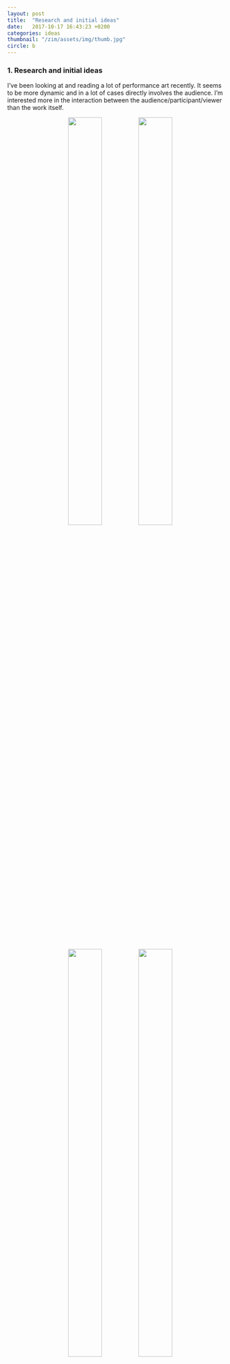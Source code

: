 ```yaml
---
layout: post
title:  "Research and initial ideas"
date:   2017-10-17 16:43:23 +0200
categories: ideas
thumbnail: "/zim/assets/img/thumb.jpg"
circle: b
---
```


<h3>1. Research and initial ideas</h3>

I’ve been looking at and reading a lot of performance art recently. It seems to be more dynamic and in a lot of cases directly involves the audience. I’m interested more in the interaction between the audience/participant/viewer than the work itself. 

<figure style="margin-left: 10em">
    <img src="{{ site.baseurl }}/assets/img/1.png" width="49%" align="left" alt="" />
    <img src="{{ site.baseurl }}/assets/img/2.png" width="49%" align="left" alt="" />
    <img src="{{ site.baseurl }}/assets/img/3.png" width="49%" align="left" alt="" />
    <img src="{{ site.baseurl }}/assets/img/4.png" width="49%" align="left" alt="" />
<figcaption class="feed">Fig. a: Sanna Helena Berger</figcaption>
</figure>

Samuel told me that to have ideas you need to have an ID. I was thinking about what I like and what type of work I'm interested in. What I usually make is highly different to the type of work I'm generally attracted to. What I've been particularly interested in lately:
<p class="indent">
— performance art <br />
— interaction between the audience/participant/viewer <br />
— apolitical art <br />
— playful art
</p>

Two artists i really love are <span class="show__image"><span class="blog__image"><img src="{{ site.baseurl }}/assets/img/11.png" alt="" /></span><span>Adrian Horni and Linus Bill,</span></span> their work is super playful and colourful and simple. An exploration in form and colour.
As I want to move away from screen-based work to experiment more during this term and make the most of it, moving from two dimensions to three dimensions I started thinking about playful sculpture (hover for image):
<p class="indent">

<div class="show__image">
<section class="blog__image"><img src="{{ site.baseurl }}/assets/img/6.png" alt="" /></section>
<span class="indent">— Suzy Lelièvre’s Nonsensical Objects</span>
</div>
<div class="show__image">
<section class="blog__image"><img src="{{ site.baseurl }}/assets/img/7.png" alt="" /></section>
<span class="indent">— Bruno Munari’s Useless Machines</span>
</div>

<div class="show__image">
<section class="blog__image"><img src="{{ site.baseurl }}/assets/img/8.png" alt="" /></section>
<span class="indent">— Philippe Starck’s Juicy Salif</span>
</div>

<div class="show__image">
<section class="blog__image"><img src="{{ site.baseurl }}/assets/img/9.png" alt="" /></section>
<span class="indent">— Aurélien Arbet &amp; Jérémie Egry’s sculptures make from combinations and sections of everyday objects</span>
</div>

<div class="show__image">
<section class="blog__image"><img src="{{ site.baseurl }}/assets/img/10.png" alt="" /></section>
<span class="indent">— Clemens Kois’ stacks</span>
</div>

</p>

I was walking to school the other day and saw a pile of well placed junk and it made for a somewhat super cool serendipitous sculpture. The bicycle spokes in my mind turned it into some marvellous kinetic sculpture and I imagined the separate parts working together. I think using found objects and giving something unintentional an intention is an appealing process. Somehow I think I can work with these everyday objects and give them a new life.

A friend of mine and I were a collaborative art duo for a while, and worked together on some projects and exhibitions for a couple of months. One theme we were working on was that of <i>cause and effect</i>. We were making a screen-based music tower, based on that of Charles and Ray Eames’ I had seen in an exhibition some time before. Our intent was to eventually make a screen-based Rube Goldberg machine, but alas the duo dissolved - as these things happen - and what I have left, apart from hurt feelings (just joking) is a zine of sketches I drew of explorations in non-functional chain reactions. 

I’d like to make a physical version of these sketches of mine and automate them somehow in a machine that’s ultimate use is user engagement. I think it’s kind of humorous and interesting to create an imbalance between process and outcome, wherein the process becomes lengthly and arduous, the outcome simple and underwhelming.
In the words of Sol Lewitt which I’ve probably quoted more this past week than in my entire life: “The process is mechanical and should not be tampered with. It should run its course.”

Right now the plan is to think about all of the paraphernalia needed for my machine!… I’m going to start collecting objects I see around me, and map out some blueprints of individual operations. As the technical aspect of it needs to work, I want to separate the whole machine into many different sections. If there’s a problem somewhere along the line I will be able to identify and fix it a lot sooner. I also need to think about potential outcomes of the machine, I think I will brainstorm as many as possible and narrow it down from there.

<figure>
    <img src="{{ site.baseurl }}/assets/img/5.png" alt="" />
<figcaption class="feed" style="margin-left: 50%;">Fig. b: slide from presentation</figcaption>
</figure>